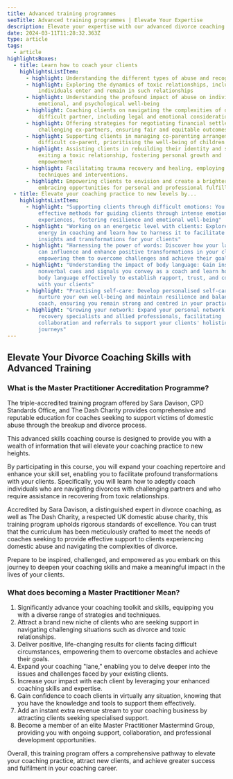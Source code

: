 ```yaml
---
title: Advanced training programmes
seoTitle: Advanced training programmes | Elevate Your Expertise
description: Elevate your expertise with our advanced divorce coaching training programs. Gain skills and certification to excel in the field of divorce coaching
date: 2024-03-11T11:28:32.363Z
type: article
tags:
  - article
highlightsBoxes:
  - title: Learn how to coach your clients
    highlightsListItem:
      - highlight: Understanding the different types of abuse and recognising the signs
      - highlight: Exploring the dynamics of toxic relationships, including why
          individuals enter and remain in such relationships
      - highlight: Understanding the profound impact of abuse on individuals' physical,
          emotional, and psychological well-being
      - highlight: Coaching clients on navigating the complexities of divorcing a
          difficult partner, including legal and emotional considerations
      - highlight: Offering strategies for negotiating financial settlements with
          challenging ex-partners, ensuring fair and equitable outcomes
      - highlight: Supporting clients in managing co-parenting arrangements with a
          difficult co-parent, prioritising the well-being of children
      - highlight: Assisting clients in rebuilding their identity and self-worth after
          exiting a toxic relationship, fostering personal growth and
          empowerment
      - highlight: Facilitating trauma recovery and healing, employing evidence-based
          techniques and interventions.
      - highlight: Empowering clients to envision and create a brighter future,
          embracing opportunities for personal and professional fulfillment.
  - title: Elevate your coaching practice to new levels by...
    highlightsListItem:
      - highlight: "Supporting clients through difficult emotions: You will learn
          effective methods for guiding clients through intense emotional
          experiences, fostering resilience and emotional well-being"
      - highlight: "Working on an energetic level with clients: Explore the role of
          energy in coaching and learn how to harness it to facilitate deeper
          insights and transformations for your clients"
      - highlight: "Harnessing the power of words: Discover how your language choices
          can influence and enhance positive transformations in your clients,
          empowering them to overcome challenges and achieve their goals"
      - highlight: "Understanding the impact of body language: Gain insight into the
          nonverbal cues and signals you convey as a coach and learn how to use
          body language effectively to establish rapport, trust, and connection
          with your clients"
      - highlight: "Practising self-care: Develop personalised self-care routines to
          nurture your own well-being and maintain resilience and balance as a
          coach, ensuring you remain strong and centred in your practice"
      - highlight: "Growing your network: Expand your personal network of trauma
          recovery specialists and allied professionals, facilitating
          collaboration and referrals to support your clients' holistic healing
          journeys"
---
```


## Elevate Your Divorce Coaching Skills with Advanced Training

### What is the Master Practitioner Accreditation Programme?

The triple-accredited training program offered by Sara Davison, CPD Standards Office, and The Dash Charity provides comprehensive and reputable education for coaches seeking to support victims of domestic abuse through the breakup and divorce process.

This advanced skills coaching course is designed to provide you with a wealth of information that will elevate your coaching practice to new heights.

By participating in this course, you will expand your coaching repertoire and enhance your skill set, enabling you to facilitate profound transformations with your clients. Specifically, you will learn how to adeptly coach individuals who are navigating divorces with challenging partners and who require assistance in recovering from toxic relationships.

Accredited by Sara Davison, a distinguished expert in divorce coaching, as well as The Dash Charity, a respected UK domestic abuse charity, this training program upholds rigorous standards of excellence. You can trust that the curriculum has been meticulously crafted to meet the needs of coaches seeking to provide effective support to clients experiencing domestic abuse and navigating the complexities of divorce.

Prepare to be inspired, challenged, and empowered as you embark on this journey to deepen your coaching skills and make a meaningful impact in the lives of your clients.

### What does becoming a Master Practitioner Mean?

1. Significantly advance your coaching toolkit and skills, equipping you with a diverse range of strategies and techniques.
2. Attract a brand new niche of clients who are seeking support in navigating challenging situations such as divorce and toxic relationships.
3. Deliver positive, life-changing results for clients facing difficult circumstances, empowering them to overcome obstacles and achieve their goals.
4. Expand your coaching "lane," enabling you to delve deeper into the issues and challenges faced by your existing clients.
5. Increase your impact with each client by leveraging your enhanced coaching skills and expertise.
6. Gain confidence to coach clients in virtually any situation, knowing that you have the knowledge and tools to support them effectively.
7. Add an instant extra revenue stream to your coaching business by attracting clients seeking specialised support.
8. Become a member of an elite Master Practitioner Mastermind Group, providing you with ongoing support, collaboration, and professional development opportunities.

Overall, this training program offers a comprehensive pathway to elevate your coaching practice, attract new clients, and achieve greater success and fulfilment in your coaching career.
